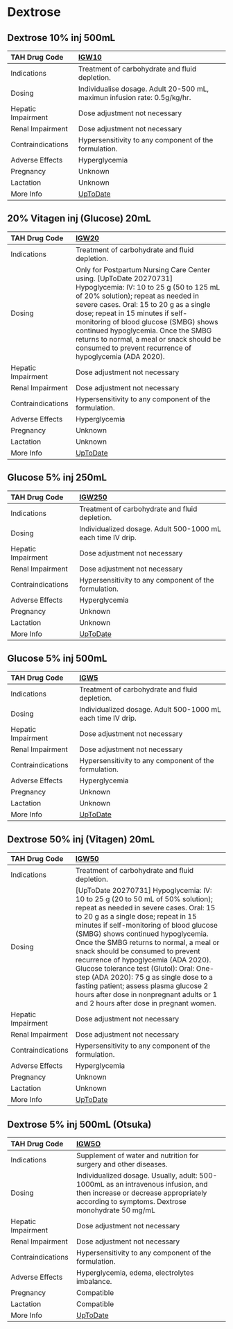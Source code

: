 # Dextrose

## Dextrose 10% inj 500mL

| TAH Drug Code      | [IGW10](https://www.tahsda.org.tw/drugs/hissearch.php?drug_code=IGW10)    |
|:-------------------|:--------------------------------------------------------------------------|
| Indications        | Treatment of carbohydrate and fluid depletion.                            |
| Dosing             | Individualise dosage. Adult 20-500 mL, maximun infusion rate: 0.5g/kg/hr. |
| Hepatic Impairment | Dose adjustment not necessary                                             |
| Renal Impairment   | Dose adjustment not necessary                                             |
| Contraindications  | Hypersensitivity to any component of the formulation.                     |
| Adverse Effects    | Hyperglycemia                                                             |
| Pregnancy          | Unknown                                                                   |
| Lactation          | Unknown                                                                   |
| More Info          | [UpToDate](https://www.uptodate.com/contents/dextrose-drug-information)   |

## 20% Vitagen inj (Glucose) 20mL

| TAH Drug Code      | [IGW20](https://www.tahsda.org.tw/drugs/hissearch.php?drug_code=IGW20)                                                                                                                                                                                                                                                                                                                                                   |
|:-------------------|:-------------------------------------------------------------------------------------------------------------------------------------------------------------------------------------------------------------------------------------------------------------------------------------------------------------------------------------------------------------------------------------------------------------------------|
| Indications        | Treatment of carbohydrate and fluid depletion.                                                                                                                                                                                                                                                                                                                                                                           |
| Dosing             | Only for Postpartum Nursing Care Center using. [UpToDate 20270731] Hypoglycemia: IV: 10 to 25 g (50 to 125 mL of 20% solution); repeat as needed in severe cases. Oral: 15 to 20 g as a single dose; repeat in 15 minutes if self-monitoring of blood glucose (SMBG) shows continued hypoglycemia. Once the SMBG returns to normal, a meal or snack should be consumed to prevent recurrence of hypoglycemia (ADA 2020). |
| Hepatic Impairment | Dose adjustment not necessary                                                                                                                                                                                                                                                                                                                                                                                            |
| Renal Impairment   | Dose adjustment not necessary                                                                                                                                                                                                                                                                                                                                                                                            |
| Contraindications  | Hypersensitivity to any component of the formulation.                                                                                                                                                                                                                                                                                                                                                                    |
| Adverse Effects    | Hyperglycemia                                                                                                                                                                                                                                                                                                                                                                                                            |
| Pregnancy          | Unknown                                                                                                                                                                                                                                                                                                                                                                                                                  |
| Lactation          | Unknown                                                                                                                                                                                                                                                                                                                                                                                                                  |
| More Info          | [UpToDate](https://www.uptodate.com/contents/dextrose-drug-information)                                                                                                                                                                                                                                                                                                                                                  |

## Glucose 5% inj 250mL

| TAH Drug Code      | [IGW250](https://www.tahsda.org.tw/drugs/hissearch.php?drug_code=IGW250)   |
|:-------------------|:---------------------------------------------------------------------------|
| Indications        | Treatment of carbohydrate and fluid depletion.                             |
| Dosing             | Individualized dosage. Adult 500-1000 mL each time IV drip.                |
| Hepatic Impairment | Dose adjustment not necessary                                              |
| Renal Impairment   | Dose adjustment not necessary                                              |
| Contraindications  | Hypersensitivity to any component of the formulation.                      |
| Adverse Effects    | Hyperglycemia                                                              |
| Pregnancy          | Unknown                                                                    |
| Lactation          | Unknown                                                                    |
| More Info          | [UpToDate](https://www.uptodate.com/contents/dextrose-drug-information)    |

## Glucose 5% inj 500mL

| TAH Drug Code      | [IGW5](https://www.tahsda.org.tw/drugs/hissearch.php?drug_code=IGW5)    |
|:-------------------|:------------------------------------------------------------------------|
| Indications        | Treatment of carbohydrate and fluid depletion.                          |
| Dosing             | Individualized dosage. Adult 500-1000 mL each time IV drip.             |
| Hepatic Impairment | Dose adjustment not necessary                                           |
| Renal Impairment   | Dose adjustment not necessary                                           |
| Contraindications  | Hypersensitivity to any component of the formulation.                   |
| Adverse Effects    | Hyperglycemia                                                           |
| Pregnancy          | Unknown                                                                 |
| Lactation          | Unknown                                                                 |
| More Info          | [UpToDate](https://www.uptodate.com/contents/dextrose-drug-information) |

## Dextrose 50% inj (Vitagen) 20mL

| TAH Drug Code      | [IGW50](https://www.tahsda.org.tw/drugs/hissearch.php?drug_code=IGW50)                                                                                                                                                                                                                                                                                                                                                                                                                                                                                                                       |
|:-------------------|:---------------------------------------------------------------------------------------------------------------------------------------------------------------------------------------------------------------------------------------------------------------------------------------------------------------------------------------------------------------------------------------------------------------------------------------------------------------------------------------------------------------------------------------------------------------------------------------------|
| Indications        | Treatment of carbohydrate and fluid depletion.                                                                                                                                                                                                                                                                                                                                                                                                                                                                                                                                               |
| Dosing             | [UpToDate 20270731] Hypoglycemia: IV: 10 to 25 g (20 to 50 mL of 50% solution); repeat as needed in severe cases. Oral: 15 to 20 g as a single dose; repeat in 15 minutes if self-monitoring of blood glucose (SMBG) shows continued hypoglycemia. Once the SMBG returns to normal, a meal or snack should be consumed to prevent recurrence of hypoglycemia (ADA 2020). Glucose tolerance test (Glutol): Oral: One-step (ADA 2020): 75 g as single dose to a fasting patient; assess plasma glucose 2 hours after dose in nonpregnant adults or 1 and 2 hours after dose in pregnant women. |
| Hepatic Impairment | Dose adjustment not necessary                                                                                                                                                                                                                                                                                                                                                                                                                                                                                                                                                                |
| Renal Impairment   | Dose adjustment not necessary                                                                                                                                                                                                                                                                                                                                                                                                                                                                                                                                                                |
| Contraindications  | Hypersensitivity to any component of the formulation.                                                                                                                                                                                                                                                                                                                                                                                                                                                                                                                                        |
| Adverse Effects    | Hyperglycemia                                                                                                                                                                                                                                                                                                                                                                                                                                                                                                                                                                                |
| Pregnancy          | Unknown                                                                                                                                                                                                                                                                                                                                                                                                                                                                                                                                                                                      |
| Lactation          | Unknown                                                                                                                                                                                                                                                                                                                                                                                                                                                                                                                                                                                      |
| More Info          | [UpToDate](https://www.uptodate.com/contents/dextrose-drug-information)                                                                                                                                                                                                                                                                                                                                                                                                                                                                                                                      |

## Dextrose 5% inj 500mL (Otsuka)

| TAH Drug Code      | [IGW5O](https://www.tahsda.org.tw/drugs/hissearch.php?drug_code=IGW5O)                                                                                                         |
|:-------------------|:-------------------------------------------------------------------------------------------------------------------------------------------------------------------------------|
| Indications        | Supplement of water and nutrition for surgery and other diseases.                                                                                                              |
| Dosing             | Individualized dosage. Usually, adult: 500-1000mL as an intravenous infusion, and then increase or decrease appropriately according to symptoms. Dextrose monohydrate 50 mg/mL |
| Hepatic Impairment | Dose adjustment not necessary                                                                                                                                                  |
| Renal Impairment   | Dose adjustment not necessary                                                                                                                                                  |
| Contraindications  | Hypersensitivity to any component of the formulation.                                                                                                                          |
| Adverse Effects    | Hyperglycemia, edema, electrolytes imbalance.                                                                                                                                  |
| Pregnancy          | Compatible                                                                                                                                                                     |
| Lactation          | Compatible                                                                                                                                                                     |
| More Info          | [UpToDate](https://www.uptodate.com/contents/dextrose-drug-information)                                                                                                        |


